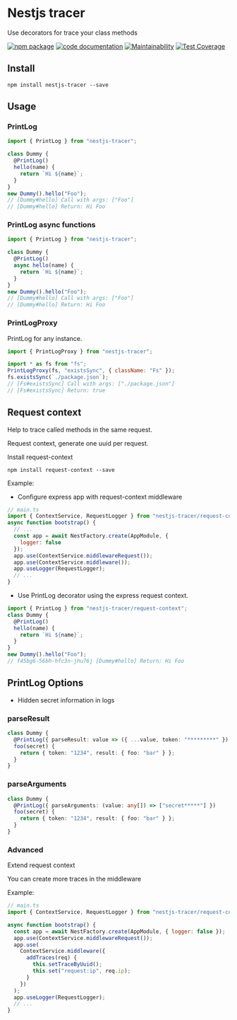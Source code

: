 # Nestjs tracer

Use decorators for trace your class methods

[![npm package](https://img.shields.io/npm/v/nestjs-tracer.svg)](https://www.npmjs.com/package/nestjs-tracer) [![code documentation](https://img.shields.io/badge/Code-documentation-blue.svg)](https://miguelsavignano.github.io/nestjs-tracer/globals.html)
[![Maintainability](https://api.codeclimate.com/v1/badges/8b4c8280e6801cce4ad6/maintainability)](https://codeclimate.com/github/MiguelSavignano/nestjs-tracer/maintainability)
[![Test Coverage](https://api.codeclimate.com/v1/badges/8b4c8280e6801cce4ad6/test_coverage)](https://api.codeclimate.com/v1/badges/8b4c8280e6801cce4ad6/test_coverage)

## Install

```
npm install nestjs-tracer --save
```

## Usage

### PrintLog

```javascript
import { PrintLog } from "nestjs-tracer";

class Dummy {
  @PrintLog()
  hello(name) {
    return `Hi ${name}`;
  }
}
new Dummy().hello("Foo");
// [Dummy#hello] Call with args: ["Foo"]
// [Dummy#hello] Return: Hi Foo
```

### PrintLog async functions

```javascript
import { PrintLog } from "nestjs-tracer";

class Dummy {
  @PrintLog()
  async hello(name) {
    return `Hi ${name}`;
  }
}
new Dummy().hello("Foo");
// [Dummy#hello] Call with args: ["Foo"]
// [Dummy#hello] Return: Hi Foo
```

### PrintLogProxy

PrintLog for any instance.

```javascript
import { PrintLogProxy } from "nestjs-tracer";

import * as fs from "fs";
PrintLogProxy(fs, "existsSync", { className: "Fs" });
fs.existsSync(`./package.json`);
// [Fs#existsSync] Call with args: ["./package.json"]
// [Fs#existsSync] Return: true
```

## Request context

Help to trace called methods in the same request.

Request context, generate one uuid per request.

Install request-context

```
npm install request-context --save
```

Example:

- Configure express app with request-context middleware

```js
// main.ts
import { ContextService, RequestLogger } from "nestjs-tracer/request-context";
async function bootstrap() {
  // ...
  const app = await NestFactory.create(AppModule, {
    logger: false
  });
  app.use(ContextService.middlewareRequest());
  app.use(ContextService.middleware());
  app.useLogger(RequestLogger);
  // ...
}
```

- Use PrintLog decorator using the express request context.

```javascript
import { PrintLog } from "nestjs-tracer/request-context";
class Dummy {
  @PrintLog()
  hello(name) {
    return `Hi ${name}`;
  }
}
new Dummy().hello("Foo");
// f45bg6-56bh-hfc3n-jhu76j [Dummy#hello] Return: Hi Foo
```

## PrintLog Options

- Hidden secret information in logs

### parseResult

```typescript
class Dummy {
  @PrintLog({ parseResult: value => ({ ...value, token: "*********" }) })
  foo(secret) {
    return { token: "1234", result: { foo: "bar" } };
  }
}
```

### parseArguments

```typescript
class Dummy {
  @PrintLog({ parseArguments: (value: any[]) => ["secret*****"] })
  foo(secret) {
    return { token: "1234", result: { foo: "bar" } };
  }
}
```

### Advanced

Extend request context

You can create more traces in the middleware

Example:

```js
// main.ts
import { ContextService, RequestLogger } from "nestjs-tracer/request-context";

async function bootstrap() {
  const app = await NestFactory.create(AppModule, { logger: false });
  app.use(ContextService.middlewareRequest());
  app.use(
    ContextService.middleware({
      addTraces(req) {
        this.setTraceByUuid();
        this.set("request:ip", req.ip);
      }
    })
  );
  app.useLogger(RequestLogger);
  // ...
}
```

